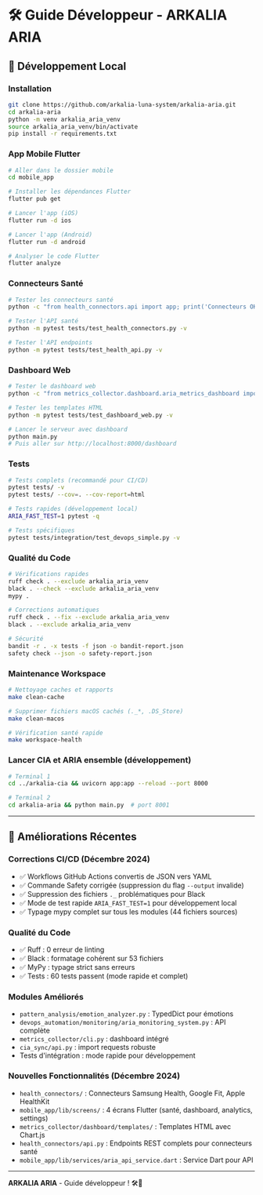 # 🛠️ Guide Développeur - ARKALIA ARIA

## 🚀 Développement Local

### Installation
```bash
git clone https://github.com/arkalia-luna-system/arkalia-aria.git
cd arkalia-aria
python -m venv arkalia_aria_venv
source arkalia_aria_venv/bin/activate
pip install -r requirements.txt
```

### App Mobile Flutter
```bash
# Aller dans le dossier mobile
cd mobile_app

# Installer les dépendances Flutter
flutter pub get

# Lancer l'app (iOS)
flutter run -d ios

# Lancer l'app (Android)
flutter run -d android

# Analyser le code Flutter
flutter analyze
```

### Connecteurs Santé
```bash
# Tester les connecteurs santé
python -c "from health_connectors.api import app; print('Connecteurs OK')"

# Tester l'API santé
python -m pytest tests/test_health_connectors.py -v

# Tester l'API endpoints
python -m pytest tests/test_health_api.py -v
```

### Dashboard Web
```bash
# Tester le dashboard web
python -c "from metrics_collector.dashboard.aria_metrics_dashboard import ARIA_MetricsDashboard; print('Dashboard OK')"

# Tester les templates HTML
python -m pytest tests/test_dashboard_web.py -v

# Lancer le serveur avec dashboard
python main.py
# Puis aller sur http://localhost:8000/dashboard
```

### Tests
```bash
# Tests complets (recommandé pour CI/CD)
pytest tests/ -v
pytest tests/ --cov=. --cov-report=html

# Tests rapides (développement local)
ARIA_FAST_TEST=1 pytest -q

# Tests spécifiques
pytest tests/integration/test_devops_simple.py -v
```

### Qualité du Code
```bash
# Vérifications rapides
ruff check . --exclude arkalia_aria_venv
black . --check --exclude arkalia_aria_venv
mypy .

# Corrections automatiques
ruff check . --fix --exclude arkalia_aria_venv
black . --exclude arkalia_aria_venv

# Sécurité
bandit -r . -x tests -f json -o bandit-report.json
safety check --json -o safety-report.json
```

### Maintenance Workspace
```bash
# Nettoyage caches et rapports
make clean-cache

# Supprimer fichiers macOS cachés (._*, .DS_Store)
make clean-macos

# Vérification santé rapide
make workspace-health
```

### Lancer CIA et ARIA ensemble (développement)
```bash
# Terminal 1
cd ../arkalia-cia && uvicorn app:app --reload --port 8000

# Terminal 2
cd arkalia-aria && python main.py  # port 8001
```

---

## 🔧 Améliorations Récentes

### Corrections CI/CD (Décembre 2024)
- ✅ Workflows GitHub Actions convertis de JSON vers YAML
- ✅ Commande Safety corrigée (suppression du flag `--output` invalide)
- ✅ Suppression des fichiers `._` problématiques pour Black
- ✅ Mode de test rapide `ARIA_FAST_TEST=1` pour développement local
- ✅ Typage mypy complet sur tous les modules (44 fichiers sources)

### Qualité du Code
- ✅ Ruff : 0 erreur de linting
- ✅ Black : formatage cohérent sur 53 fichiers
- ✅ MyPy : typage strict sans erreurs
- ✅ Tests : 60 tests passent (mode rapide et complet)

### Modules Améliorés
- `pattern_analysis/emotion_analyzer.py` : TypedDict pour émotions
- `devops_automation/monitoring/aria_monitoring_system.py` : API complète
- `metrics_collector/cli.py` : dashboard intégré
- `cia_sync/api.py` : import requests robuste
- Tests d'intégration : mode rapide pour développement

### Nouvelles Fonctionnalités (Décembre 2024)
- `health_connectors/` : Connecteurs Samsung Health, Google Fit, Apple HealthKit
- `mobile_app/lib/screens/` : 4 écrans Flutter (santé, dashboard, analytics, settings)
- `metrics_collector/dashboard/templates/` : Templates HTML avec Chart.js
- `health_connectors/api.py` : Endpoints REST complets pour connecteurs santé
- `mobile_app/lib/services/aria_api_service.dart` : Service Dart pour API

---

**ARKALIA ARIA** - Guide développeur ! 🛠️🚀
